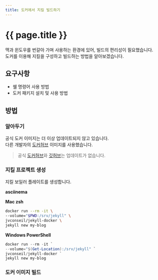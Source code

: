 ```yaml
---
title: 도커에서 지킬 빌드하기
---
```


# {{ page.title }}

맥과 윈도우를 번갈아 가며 사용하는 환경에 있어, 빌드의 편리성이 필요했습니다.  
도커를 이용해 지킬을 구성하고 빌드하는 방법을 알아보겠습니다.

## 요구사항

- 쉘 명령어 사용 방법
- 도커 패키지 설치 및 사용 방법

## 방법

### 알아두기

공식 도커 이미지는 더 이상 업데이트되지 않고 있습니다.  
다른 개발자의 [도커허브](https://hub.docker.com/r/jvconseil/jekyll-docker) 이미지를 사용했습니다.

> 공식 [도커허브](https://hub.docker.com/r/jekyll/jekyll/)와 [깃허브](https://github.com/envygeeks/jekyll-docker)는 업데이트가 없습니다.

### 지킬 프로젝트 생성

지킬 보일러 플레이트를 생성합니다.

**asciinema**

<script async id="asciicast-14" src="https://asciinema.xiyo.dev/a/14.js"></script>

**Mac zsh**

```zsh
docker run --rm -it \
--volume="$PWD:/srv/jekyll" \
jvconseil/jekyll-docker \
jekyll new my-blog
```

**Windows PowerShell**

```powershell
docker run --rm -it `
--volume="$(Get-Location):/srv/jekyll" `
jvconseil/jekyll-docker `
jekyll new my-blog
```

### 도커 이미지 빌드

```sh

```
